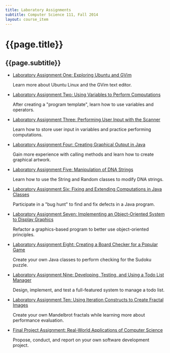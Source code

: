 ```yaml
---
title: Laboratory Assignments
subtitle: Computer Science 111, Fall 2014
layout: course_item
---
```


# {{page.title}}
## {{page.subtitle}}

<ul>

<li><a href="{{site.baseurl}}teaching/cs111F2014/provide/labs/lab1/cs111F2014-lab01.pdf">Laboratory Assignment One: Exploring Ubuntu and GVim</a> <p>Learn more about Ubuntu Linux and the GVim text editor.</p></li>

<li><a href="{{site.baseurl}}teaching/cs111F2014/provide/labs/lab2/cs111F2014-lab02.pdf">Laboratory Assignment Two: Using Variables to Perform Computations</a> <p>After creating a "program template", learn how to use variables and operators.</p></li>

<li><a href="{{site.baseurl}}teaching/cs111F2014/provide/labs/lab3/cs111F2014-lab03.pdf">Laboratory Assignment Three: Performing User Input with the Scanner</a> <p>Learn how to store user input in variables and practice performing computations.</p></li>

<li><a href="{{site.baseurl}}teaching/cs111F2014/provide/labs/lab4/cs111F2014-lab04.pdf">Laboratory Assignment Four: Creating Graphical Output in Java</a> <p>Gain more experience with calling methods and learn how to create graphical artwork.</p></li>

<li><a href="{{site.baseurl}}teaching/cs111F2014/provide/labs/lab5/cs111F2014-lab05.pdf">Laboratory Assignment Five: Manipulation of DNA Strings</a> <p>Learn how to use the String and Random classes to modify DNA strings.</p></li>

<li><a href="{{site.baseurl}}teaching/cs111F2014/provide/labs/lab6/cs111F2014-lab06.pdf">Laboratory Assignment Six: Fixing and Extending Computations in Java Classes</a> <p>Participate in a "bug hunt" to find and fix defects in a Java program.</p></li>

<li><a href="{{site.baseurl}}teaching/cs111F2014/provide/labs/lab7/cs111F2014-lab07.pdf">Laboratory Assignment Seven: Implementing an Object-Oriented System to Display Graphics</a> <p>Refactor a graphics-based program to better use object-oriented principles.</p></li>

<li><a href="{{site.baseurl}}teaching/cs111F2014/provide/labs/lab8/cs111F2014-lab08.pdf">Laboratory Assignment Eight: Creating a Board Checker for a Popular Game</a> <p>Create your own Java classes to perform checking for the Sudoku puzzle.</p></li>

<li><a href="{{site.baseurl}}teaching/cs111F2014/provide/labs/lab9/cs111F2014-lab09.pdf">Laboratory Assignment Nine: Developing, Testing, and Using a Todo List Manager</a> <p>Design, implement, and test a full-featured system to manage a todo list.</p></li>

<li><a href="{{site.baseurl}}teaching/cs111F2014/provide/labs/lab10/cs111F2014-lab10.pdf">Laboratory Assignment Ten: Using Iteration Constructs to Create Fractal Images</a> <p>Create your own Mandelbrot fractals while learning more about performance evaluation.</p></li>

<li><a href="{{site.baseurl}}teaching/cs111F2014/provide/labs/labfp/cs111F2014-fp.pdf">Final Project Assignment: Real-World Applications of Computer Science</a> <p>Propose, conduct, and report on your own software development project.</p></li>

</ul>
